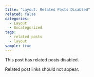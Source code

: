 ```yaml
---
title: "Layout: Related Posts Disabled"
related: false
categories:
  - Layout
  - Uncategorized
tags:
  - related posts
  - layout
sample: true
---
```


This post has related posts disabled.

Related post links should not appear.